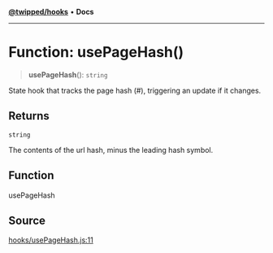 [**@twipped/hooks**](../../README.md) • **Docs**

***

# Function: usePageHash()

> **usePageHash**(): `string`

State hook that tracks the page hash (#), triggering an update if it changes.

## Returns

`string`

The contents of the url hash, minus the leading hash symbol.

## Function

usePageHash

## Source

[hooks/usePageHash.js:11](https://github.com/Twipped/hooks/blob/main/hooks/usePageHash.js#L11)
